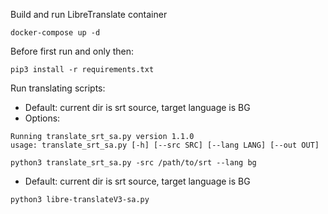 Build and run LibreTranslate container
```
docker-compose up -d
```

Before first run and only then:
```
pip3 install -r requirements.txt
```

Run translating scripts:
- Default: current dir is srt source, target language is BG
- Options:
```
Running translate_srt_sa.py version 1.1.0
usage: translate_srt_sa.py [-h] [--src SRC] [--lang LANG] [--out OUT]

python3 translate_srt_sa.py -src /path/to/srt --lang bg
```
- Default: current dir is srt source, target language is BG
```
python3 libre-translateV3-sa.py
```
